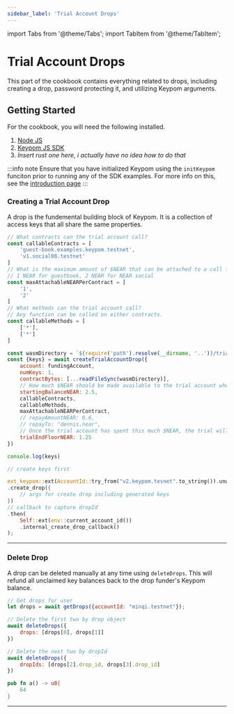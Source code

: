 ```yaml
---
sidebar_label: 'Trial Account Drops'
---
```

import Tabs from '@theme/Tabs';
import TabItem from '@theme/TabItem';

# Trial Account Drops
This part of the cookbook contains everything related to drops, including creating a drop, password protecting it, and utilizing Keypom arguments.
## Getting Started
For the cookbook, you will need the following installed. 
1. [Node JS](https://docs.npmjs.com/downloading-and-installing-node-js-and-npm)  
2. [Keypom JS SDK](https://github.com/keypom/keypom-js#getting-started)
3. *Insert rust one here, i actually have no idea how to do that*

:::info note
Ensure that you have initialized Keypom using the `initKeypom` funciton prior to running any of the SDK examples. For more info on this, see the [introduction page](../welcome.md#connection-to-near-and-initializing-the-sdk)
:::

### Creating a Trial Account Drop
A drop is the fundemental building block of Keypom. It is a collection of access keys that all share the same properties.

<Tabs>
<TabItem value="SDK" label="Keypom JS SDK🧩">

```js
// What contracts can the trial account call?
const callableContracts = [
    'guest-book.examples.keypom.testnet',
    'v1.social08.testnet'
]
// What is the maximum amount of $NEAR that can be attached to a call for each callable contract?
// 1 NEAR for guestbook, 2 NEAR for NEAR social
const maxAttachableNEARPerContract = [
    '1',
    '2'
]
// What methods can the trial account call?
// Any function can be called on either contracts. 
const callableMethods = [
	['*'],
    ['*']
]

const wasmDirectory = `${require('path').resolve(__dirname, '..')}/trial-accounts/ext-wasm/trial-accounts.wasm`
const {keys} = await createTrialAccountDrop({
	account: fundingAccount,
    numKeys: 1,
    contractBytes: [...readFileSync(wasmDirectory)],
	// How much $NEAR should be made available to the trial account when it's created?
    startingBalanceNEAR: 2.5,
    callableContracts,
    callableMethods,
    maxAttachableNEARPerContract,
    // repayAmountNEAR: 0.6,
    // repayTo: "dennis.near",
	// Once the trial account has spent this much $NEAR, the trial will be over.
    trialEndFloorNEAR: 1.25
})

console.log(keys)
```

</TabItem>
<TabItem value="Rust" label="Rust🦀">

```rust
// create keys first

ext_keypom::ext(AccountId::try_from("v2.keypom.tesnet".to_string()).unwrap())
.create_drop({
    // args for create drop including generated keys
})
// callback to capture dropId
.then(
    Self::ext(env::current_account_id())
    .internal_create_drop_callback()
);
```

</TabItem>
</Tabs>

___

### Delete Drop
A drop can be deleted manually at any time using `deleteDrops`. This will refund all unclaimed key balances back to the drop funder's Keypom balance. 

<Tabs>
<TabItem value="SDK" label="Keypom JS SDK🧩">

```js
// Get drops for user
let drops = await getDrops({accountId: "minqi.testnet"});

// Delete the first two by drop object
await deleteDrops({
    drops: [drops[0], drops[1]]
})

// Delete the next two by dropId
await deleteDrops({
    dropIds: [drops[2].drop_id, drops[3].drop_id]
})
```

</TabItem>
<TabItem value="Rust" label="Rust🦀">

```rust
pub fn a() -> u8{
    64
}
```

</TabItem>
</Tabs>

___
